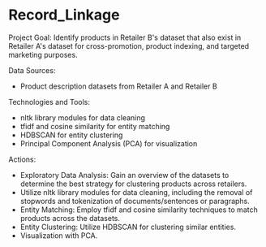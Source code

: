 # Record_Linkage
Project Goal: Identify products in Retailer B's dataset that also exist in Retailer A's dataset for cross-promotion, product indexing, and targeted marketing purposes.

Data Sources:
- Product description datasets from Retailer A and Retailer B

Technologies and Tools:
- nltk library modules for data cleaning
- tfidf and cosine similarity for entity matching
- HDBSCAN for entity clustering
- Principal Component Analysis (PCA) for visualization

Actions:
- Exploratory Data Analysis: Gain an overview of the datasets to determine the best strategy for clustering products across retailers.
- Utilize nltk library modules for data cleaning, including the removal of stopwords and tokenization of documents/sentences or paragraphs.
- Entity Matching: Employ tfidf and cosine similarity techniques to match products across the datasets.
- Entity Clustering: Utilize HDBSCAN for clustering similar entities.
- Visualization with PCA.

